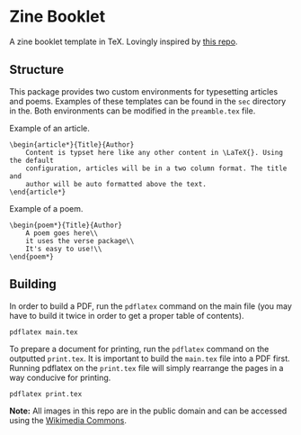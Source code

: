 # Zine Booklet

A zine booklet template in TeX. Lovingly inspired by [this repo](https://github.com/sylvain-kern).

## Structure 

This package provides two custom environments for typesetting articles and 
poems. Examples of these templates can be found in the `sec` directory in the.
Both environments can be modified in the `preamble.tex` file.

Example of an article.
```
\begin{article*}{Title}{Author}
    Content is typset here like any other content in \LaTeX{}. Using the default 
    configuration, articles will be in a two column format. The title and 
    author will be auto formatted above the text.
\end{article*}
```

Example of a poem.
```
\begin{poem*}{Title}{Author}
    A poem goes here\\
    it uses the verse package\\
    It's easy to use!\\
\end{poem*}
```
## Building 

In order to build a PDF, run the `pdflatex` command on the main file (you 
may have to build it twice in order to get a proper table of contents).

`pdflatex main.tex`

To prepare a document for printing, run the `pdflatex` command on the outputted
`print.tex`. It is important to build the `main.tex` file into a PDF first. Running
pdflatex on the `print.tex` file will simply rearrange the pages in a way
conducive for printing. 

`pdflatex print.tex`

**Note:** All images in this repo are in the public domain and can be accessed 
using the [Wikimedia Commons](https://commons.wikimedia.org/w/index.php?search=japanese+travel+posters&title=Special:MediaSearch&go=Go&type=image).
